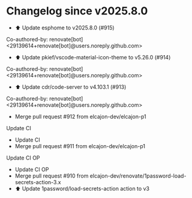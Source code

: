 # Changelog since v2025.8.0
- ⬆️ Update esphome to v2025.8.0 (#915)

Co-authored-by: renovate[bot] <29139614+renovate[bot]@users.noreply.github.com> 
- ⬆️ Update pkief/vscode-material-icon-theme to v5.26.0 (#914)

Co-authored-by: renovate[bot] <29139614+renovate[bot]@users.noreply.github.com> 
- ⬆️ Update cdr/code-server to v4.103.1 (#913)

Co-authored-by: renovate[bot] <29139614+renovate[bot]@users.noreply.github.com> 
- Merge pull request #912 from elcajon-dev/elcajon-p1

Update CI 
- Update CI 
- Merge pull request #911 from elcajon-dev/elcajon-p1

Update CI OP 
- Update CI OP 
- Merge pull request #910 from elcajon-dev/renovate/1password-load-secrets-action-3.x 
- ⬆️ Update 1password/load-secrets-action action to v3 
